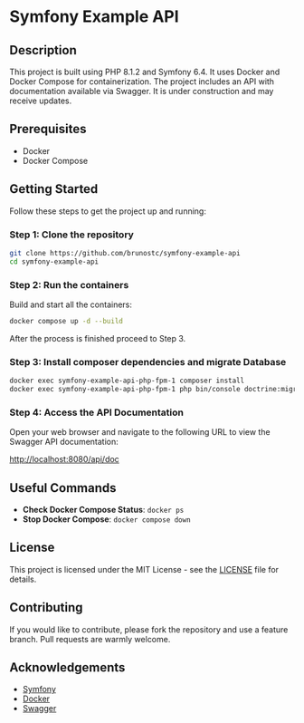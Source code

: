 # Symfony Example API

## Description

This project is built using PHP 8.1.2 and Symfony 6.4. It uses Docker and Docker Compose for containerization. The project includes an API with documentation available via Swagger.
It is under construction and may receive updates.

## Prerequisites

- Docker
- Docker Compose

## Getting Started

Follow these steps to get the project up and running:

### Step 1: Clone the repository

```bash
git clone https://github.com/brunostc/symfony-example-api
cd symfony-example-api
```

### Step 2: Run the containers

Build and start all the containers:

```bash
docker compose up -d --build
```
After the process is finished proceed to Step 3.

### Step 3: Install composer dependencies and migrate Database

```bash
docker exec symfony-example-api-php-fpm-1 composer install
docker exec symfony-example-api-php-fpm-1 php bin/console doctrine:migrations:migrate
```

### Step 4: Access the API Documentation

Open your web browser and navigate to the following URL to view the Swagger API documentation:

[http://localhost:8080/api/doc](http://localhost:8080/api/doc)

## Useful Commands

- **Check Docker Compose Status**: `docker ps`
- **Stop Docker Compose**: `docker compose down`

## License

This project is licensed under the MIT License - see the [LICENSE](LICENSE) file for details.

## Contributing

If you would like to contribute, please fork the repository and use a feature branch. Pull requests are warmly welcome.

## Acknowledgements

- [Symfony](https://symfony.com/)
- [Docker](https://www.docker.com/)
- [Swagger](https://swagger.io/)
